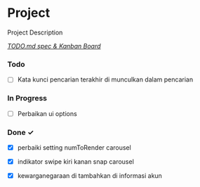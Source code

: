 # Project

Project Description

<em>[TODO.md spec & Kanban Board](https://bit.ly/3fCwKfM)</em>

### Todo

- [ ] Kata kunci pencarian terakhir di munculkan dalam pencarian  

### In Progress

- [ ] Perbaikan ui options  

### Done ✓

- [x] perbaiki setting numToRender carousel  
- [x] indikator swipe kiri kanan snap carousel  
- [x] kewarganegaraan di tambahkan di informasi akun  

